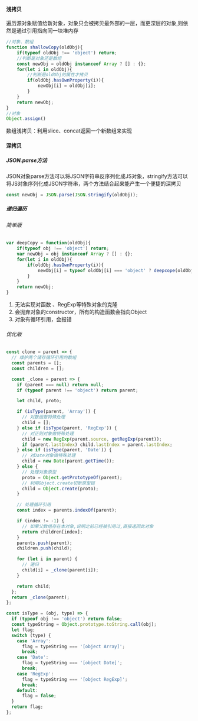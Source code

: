 #### 浅拷贝

遍历源对象赋值给新对象，对象只会被拷贝最外部的一层，而更深层的对象,则依然是通过引用指向同一块堆内存

```javascript
//对象、数组
function shallowCopy(oldObj){
    if(typeof oldObj !== 'object') return;
    //判断是对象还是数组
    const newObj = oldObj instanceof Array ? [] : {};
    for(let i in oldObj){
        //判断是oldObj的属性才拷贝
        if(oldObj.hasOwnProperty(i)){
            newObj[i] = oldObj[i];
        }
    }
    return newObj;
}
//对象
Object.assign()
```



数组浅拷贝：利用slice、concat返回一个新数组来实现



#### 深拷贝

##### JSON.parse方法

JSON对象parse方法可以将JSON字符串反序列化成JS对象，stringify方法可以将JS对象序列化成JSON字符串，两个方法结合起来能产生一个便捷的深拷贝

```javascript
const newObj = JSON.parse(JSON.stringify(oldObj));
```



##### 递归遍历

###### 简单版

```javascript
var deepCopy = function(oldObj){
    if(typeof obj !== 'object') return;
    var newObj = obj instanceof Array ? [] : {};
    for(let i in oldObj){
        if(oldObj.hasOwnProperty(i)){
            newObj[i] = typeof oldObj[i] === 'object' ? deepcope(oldObj[i]) : oldObj[i];
        }
    }
    return newObj;
}
```

1. 无法实现对函数 、RegExp等特殊对象的克隆
2. 会抛弃对象的constructor，所有的构造函数会指向Object
3. 对象有循环引用，会报错



###### 优化版

```javascript
const clone = parent => {
  // 维护两个储存循环引用的数组
  const parents = [];
  const children = [];

  const _clone = parent => {
    if (parent === null) return null;
    if (typeof parent !== 'object') return parent;

    let child, proto;

    if (isType(parent, 'Array')) {
      // 对数组做特殊处理
      child = [];
    } else if (isType(parent, 'RegExp')) {
      // 对正则对象做特殊处理
      child = new RegExp(parent.source, getRegExp(parent));
      if (parent.lastIndex) child.lastIndex = parent.lastIndex;
    } else if (isType(parent, 'Date')) {
      // 对Date对象做特殊处理
      child = new Date(parent.getTime());
    } else {
      // 处理对象原型
      proto = Object.getPrototypeOf(parent);
      // 利用Object.create切断原型链
      child = Object.create(proto);
    }

    // 处理循环引用
    const index = parents.indexOf(parent);

    if (index != -1) {
      // 如果父数组存在本对象,说明之前已经被引用过,直接返回此对象
      return children[index];
    }
    parents.push(parent);
    children.push(child);

    for (let i in parent) {
      // 递归
      child[i] = _clone(parent[i]);
    }

    return child;
  };
  return _clone(parent);
};

const isType = (obj, type) => {
  if (typeof obj !== 'object') return false;
  const typeString = Object.prototype.toString.call(obj);
  let flag;
  switch (type) {
    case 'Array':
      flag = typeString === '[object Array]';
      break;
    case 'Date':
      flag = typeString === '[object Date]';
      break;
    case 'RegExp':
      flag = typeString === '[object RegExp]';
      break;
    default:
      flag = false;
  }
  return flag;
};
```

